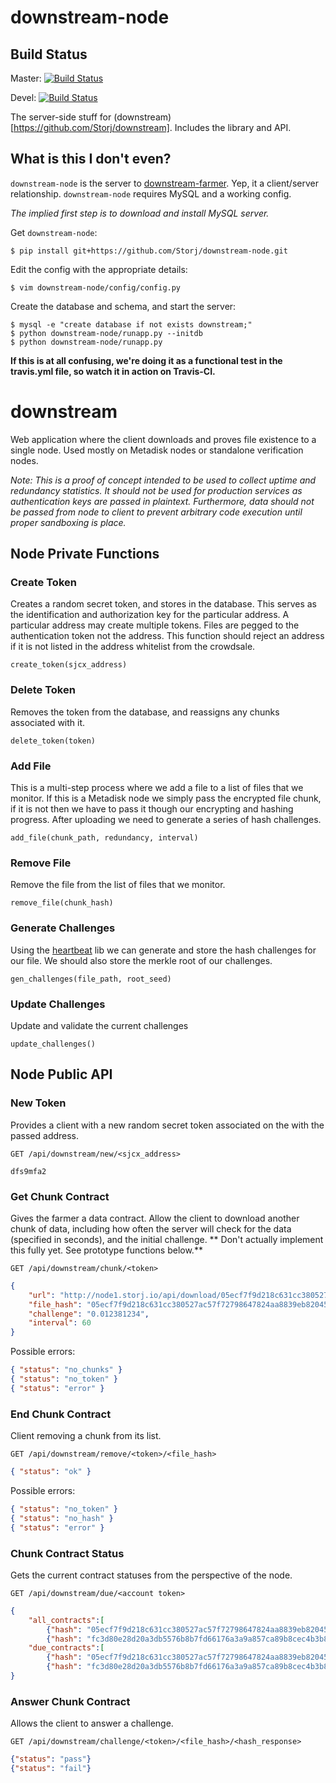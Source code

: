 downstream-node
===============

## Build Status

Master: [![Build Status](https://travis-ci.org/Storj/downstream-node.svg?branch=master)](https://travis-ci.org/Storj/downstream-node)

Devel: [![Build Status](https://travis-ci.org/Storj/downstream-node.svg?branch=devel)](https://travis-ci.org/Storj/downstream-node)

The server-side stuff for (downstream)[https://github.com/Storj/downstream].  Includes the library and API.

## What is this I don't even?

`downstream-node` is the server to [downstream-farmer](https://github.com/Storj/downstream-farmer).  Yep, it a client/server relationship. `downstream-node` requires MySQL and a working config.

*The implied first step is to download and install MySQL server.*

Get `downstream-node`:

```
$ pip install git+https://github.com/Storj/downstream-node.git
```

Edit the config with the appropriate details:

```
$ vim downstream-node/config/config.py
```

Create the database and schema, and start the server:

```
$ mysql -e "create database if not exists downstream;"
$ python downstream-node/runapp.py --initdb
$ python downstream-node/runapp.py
```

**If this is at all confusing, we're doing it as a functional test in the travis.yml file, so watch it in action on Travis-CI.**

downstream
==========
Web application where the client downloads and proves file existence to a single node. Used mostly on Metadisk nodes or standalone verification nodes.
 
*Note: This is a proof of concept intended to be used to collect uptime and redundancy statistics. It should not be used for production services as authentication keys are passed in plaintext. Furthermore, data should not be passed from node to client to prevent arbitrary code execution until proper sandboxing is place.*
 

## Node Private Functions

### Create Token
Creates a random secret token, and stores in the database. This serves as the identification and authorization key for the particular address. A particular address may create multiple tokens. Files are pegged to the authentication token not the address. This function should reject an address if it is not listed in the address whitelist from the crowdsale.

    create_token(sjcx_address)

### Delete Token
Removes the token from the database, and reassigns any chunks associated with it.

    delete_token(token)

### Add File
This is a multi-step process where we add a file to a list of files that we monitor. If this is a Metadisk node we simply pass the encrypted file chunk, if it is not then we have to pass it though our encrypting and hashing progress. After uploading we need to generate a series of hash challenges.  

    add_file(chunk_path, redundancy, interval)

### Remove File
Remove the file from the list of files that we monitor.

    remove_file(chunk_hash)

### Generate Challenges
Using the [heartbeat](https://github.com/storj/heartbeat) lib we can generate and store the hash challenges for our file. We should also store the merkle root of our challenges. 

    gen_challenges(file_path, root_seed)

### Update Challenges
Update and validate the current challenges

    update_challenges()

## Node Public API

### New Token 
Provides a client with a new random secret token associated on the with the passed address. 
    
    GET /api/downstream/new/<sjcx_address>

```
dfs9mfa2
```

### Get Chunk Contract

Gives the farmer a data contract. Allow the client to download another chunk of data, including how often the server will check for the data (specified in seconds), and the initial challenge. ** Don't actually implement this fully yet. See prototype functions below.**

    GET /api/downstream/chunk/<token>

```json
{
    "url": "http://node1.storj.io/api/download/05ecf7f9d218c631cc380527ac57f72798647824aa8839eb82045ed9fc3360c7",
    "file_hash": "05ecf7f9d218c631cc380527ac57f72798647824aa8839eb82045ed9fc3360c7", 
    "challenge": "0.012381234",
    "interval": 60
}
```
Possible errors:
```json
{ "status": "no_chunks" }
{ "status": "no_token" }
{ "status": "error" }
```

### End Chunk Contract 

Client removing a chunk from its list.

    GET /api/downstream/remove/<token>/<file_hash>
```json
{ "status": "ok" }
```
Possible errors:
```json
{ "status": "no_token" }
{ "status": "no_hash" }
{ "status": "error" }
```

### Chunk Contract Status

Gets the current contract statuses from the perspective of the node. 

    GET /api/downstream/due/<account token>

```json
{
    "all_contracts":[
        {"hash": "05ecf7f9d218c631cc380527ac57f72798647824aa8839eb82045ed9fc3360c7"},
        {"hash": "fc3d80e28d20a3db5576b8b7fd66176a3a9a857ca89b8cec4b3b832aafc77c8a"}],
    "due_contracts":[
        {"hash": "05ecf7f9d218c631cc380527ac57f72798647824aa8839eb82045ed9fc3360c7", "challenge": "0.012381234"},
        {"hash": "fc3d80e28d20a3db5576b8b7fd66176a3a9a857ca89b8cec4b3b832aafc77c8a", "challenge": "0.034385411"}]
}
```

### Answer Chunk Contract

Allows the client to answer a challenge.

    GET /api/downstream/challenge/<token>/<file_hash>/<hash_response>

```json
{"status": "pass"}
{"status": "fail"}
```
